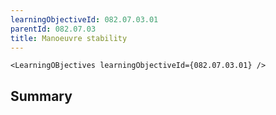 ```yaml
---
learningObjectiveId: 082.07.03.01
parentId: 082.07.03
title: Manoeuvre stability
---
```


```tsx eval
<LearningOBjectives learningObjectiveId={082.07.03.01} />
```

## Summary
